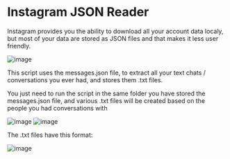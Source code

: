 # Instagram JSON Reader

Instagram provides you the ability to download all your account data localy, but most of your data are stored as JSON files and that makes it less user friendly.

![image](https://user-images.githubusercontent.com/40165126/103276414-1b4cad80-49cf-11eb-9a01-f2e6a1ec330d.png)
 
This script uses the messages.json file, to extract all your text chats / conversations  you ever had, and stores them .txt files.

You just need to run the script in the same folder you have stored the messages.json file, and various .txt files will be created based on the people you had conversations with 

![image](https://user-images.githubusercontent.com/40165126/103277465-b777b400-49d1-11eb-9476-ef476c2ef2e9.png)
![image](https://user-images.githubusercontent.com/40165126/103278733-e17ea580-49d4-11eb-8c05-ebb826b58a11.png)


The .txt files have this format:

![image](https://user-images.githubusercontent.com/40165126/103278651-ad0ae980-49d4-11eb-8c36-320441c1b6c1.png)
